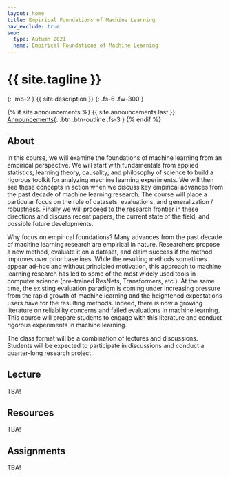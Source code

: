 ```yaml
---
layout: home
title: Empirical Foundations of Machine Learning
nav_exclude: true
seo:
  type: Autumn 2021
  name: Empirical Foundations of Machine Learning
---
```


# {{ site.tagline }}
{: .mb-2 }
{{ site.description }}
{: .fs-6 .fw-300 }

{% if site.announcements %}
{{ site.announcements.last }}
[Announcements](announcements.md){: .btn .btn-outline .fs-3 }
{% endif %}

## About

In this course, we will examine the foundations of machine learning from an empirical perspective. We will start with fundamentals from applied statistics, learning theory, causality, and philosophy of science to build a rigorous toolkit for analyzing machine learning experiments. We will then see these concepts in action when we discuss key empirical advances from the past decade of machine learning research. The course will place a particular focus on the role of datasets, evaluations, and generalization / robustness. Finally we will proceed to the research frontier in these directions and discuss recent papers, the current state of the field, and possible future developments.

Why focus on empirical foundations? Many advances from the past decade of machine learning research are empirical in nature. Researchers propose a new method, evaluate it on a dataset, and claim success if the method improves over prior baselines. While the resulting methods sometimes appear ad-hoc and without principled motivation, this approach to machine learning research has led to some of the most widely used tools in computer science (pre-trained ResNets, Transformers, etc.). At the same time, the existing evaluation paradigm is coming under increasing pressure from the rapid growth of machine learning and the heightened expectations users have for the resulting methods. Indeed, there is now a growing literature on reliability concerns and failed evaluations in machine learning. This course will prepare students to engage with this literature and conduct rigorous experiments in machine learning.

The class format will be a combination of lectures and discussions. Students will be expected to participate in discussions and conduct a quarter-long research project.


## Lecture

TBA!

## Resources

TBA!

## Assignments

TBA!

